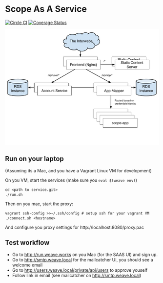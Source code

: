 # Scope As A Service

[![Circle CI](https://circleci.com/gh/weaveworks/service/tree/master.svg?style=shield)](https://circleci.com/gh/weaveworks/service/tree/master) [![Coverage Status](https://coveralls.io/repos/weaveworks/service/badge.svg?branch=coverage&service=github&t=6Kr25T)](https://coveralls.io/github/weaveworks/service?branch=coverage)

![Architecture](docs/architecture.png)

## Run on your laptop

(Assuming its a Mac, and you have a Vagrant Linux VM for development)

On you VM, start the services (make sure you ```eval $(weave env)```)
```
cd <path to service.git>
./run.sh
```

Then on you mac, start the proxy:
```
vagrant ssh-config >>~/.ssh/config # setup ssh for your vagrant VM
./connect.sh <hostname>
```

And configure you proxy settings for http://localhost:8080/proxy.pac

## Test workflow

- Go to http://run.weave.works on you Mac (for the SAAS UI) and sign up.
- Go to http://smtp.weave.local for the mailcatcher UI, you should see a welcome email
- Go to http://users.weave.local/private/api/users to approve youself
- Follow link in email (see mailcatcher on http://smtp.weave.local)
